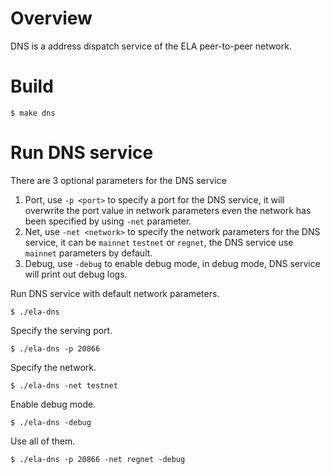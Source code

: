 # Overview

DNS is a address dispatch service of the ELA peer-to-peer network.

# Build

```shell
$ make dns
```

# Run DNS service

There are 3 optional parameters for the DNS service
1. Port, use `-p <port>` to specify a port for the DNS service, it will overwrite the port
 value in network parameters even the network has been specified by using `-net` parameter.
2. Net, use `-net <network>` to specify the network parameters for the DNS service,
 it can be `mainnet` `testnet` or `regnet`, the DNS service use `mainnet` parameters by default.
3. Debug, use `-debug` to enable debug mode, in debug mode, DNS service will print out debug logs.

Run DNS service with default network parameters.
```shell
$ ./ela-dns
```

Specify the serving port.
```shell
$ ./ela-dns -p 20866
```

Specify the network.
```shell
$ ./ela-dns -net testnet
```

Enable debug mode.
```shell
$ ./ela-dns -debug
```

Use all of them.
```shell
$ ./ela-dns -p 20866 -net regnet -debug
```